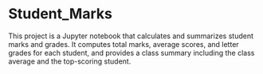 # Student_Marks
This project is a Jupyter notebook that calculates and summarizes student marks and grades. It computes total marks, average scores, and letter grades for each student, and provides a class summary including the class average and the top-scoring student.
